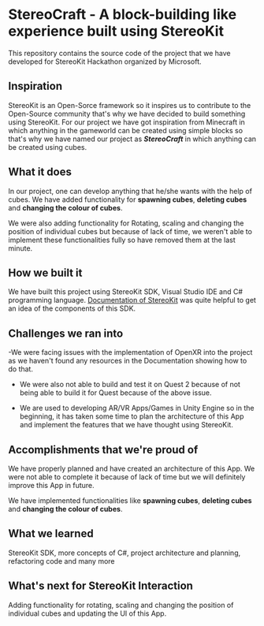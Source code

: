 # StereoCraft - A block-building like experience built using StereoKit
This repository contains the source code of the project that we have developed for StereoKit Hackathon organized by Microsoft.

## Inspiration
StereoKit is an Open-Sorce framework so it inspires us to contribute to the Open-Source community that's why we have decided to build something using StereoKit. For our project we have got inspiration from Minecraft in which anything in the gameworld can be created using simple blocks so that's why we have named our project as _**StereoCraft**_ in which anything can be created using cubes. 

## What it does
In our project, one can develop anything that he/she wants with the help of cubes. We have added functionality for **spawning cubes**, **deleting cubes** and **changing the colour of cubes**. 

We were also adding functionality for Rotating, scaling and changing the position of individual cubes but because of lack of time, we weren't able to implement these functionalities fully so have removed them at the last minute. 

## How we built it
We have built this project using StereoKit SDK, Visual Studio IDE and C# programming language. [Documentation of StereoKit](https://stereokit.net/) was quite helpful to get an idea of the components of this SDK. 

## Challenges we ran into
-We were facing issues with the implementation of OpenXR into the project as we haven't found any resources in the Documentation showing how to do that. 

- We were also not able to build and test it on Quest 2 because of not being able to build it for Quest because of the above issue. 

- We are used to developing AR/VR Apps/Games in Unity Engine so in the beginning, it has taken some time to plan the architecture of this App and implement the features that we have thought using StereoKit. 

## Accomplishments that we're proud of
We have properly planned and have created an architecture of this App. We were not able to complete it because of lack of time but we will definitely improve this App in future. 

We have implemented functionalities like **spawning cubes**, **deleting cubes** and **changing the colour of cubes**. 

## What we learned
StereoKit SDK, more concepts of C#, project architecture and planning, refactoring code and many more

## What's next for StereoKit Interaction
Adding functionality for rotating, scaling and changing the position of individual cubes and updating the UI of this App. 

